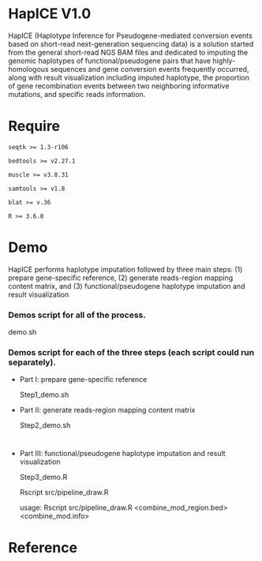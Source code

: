 # HapICE V1.0

HapICE (Haplotype Inference for Pseudogene-mediated conversion events based on short-read next-generation sequencing data) is a solution started from the general short-read NGS BAM files and dedicated to imputing the genomic haplotypes of functional/pseudogene pairs that have highly-homologous sequences and gene conversion events frequently occurred, along with result visualization including imputed haplotype, the proportion of gene recombination events between two neighboring informative mutations, and specific reads information. 


# Require

```seqtk >= 1.3-r106```

```bedtools >= v2.27.1```

```muscle >= v3.8.31```

```samtools >= v1.8```

```blat >= v.36```

```R >= 3.6.0```

# Demo

HapICE performs haplotype imputation followed by three main steps: (1) prepare gene-specific reference, (2) generate reads-region mapping content matrix, and (3) functional/pseudogene haplotype imputation and result visualization 

### Demos script for all of the process.
demo.sh

### Demos script for each of the three steps (each script could run separately). 

+ Part I: prepare gene-specific reference

  Step1_demo.sh

+ Part II: generate reads-region mapping content matrix

  Step2_demo.sh
  
  # 

+ Part III: functional/pseudogene haplotype imputation and result visualization 

  Step3_demo.R
  
  Rscript src/pipeline_draw.R
  
  usage: Rscript src/pipeline_draw.R <read-region matrix> <combine_mod_region.bed> <combine_mod.info> <interested position> <output pdf file name> <output txt file name>

# Reference

